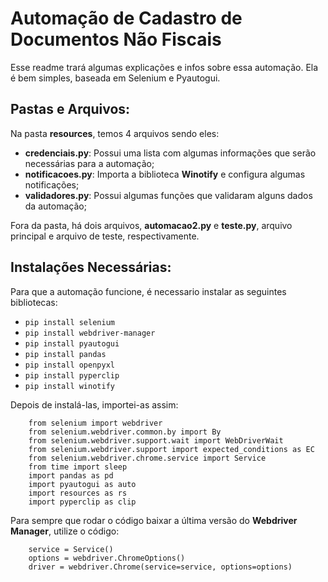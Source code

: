 # Automação de Cadastro de Documentos Não Fiscais

Esse readme trará algumas explicações e infos sobre essa automação. Ela é bem simples, baseada em Selenium e Pyautogui.

## Pastas e Arquivos:

Na pasta **resources**, temos 4 arquivos sendo eles:

* __credenciais.py__: Possui uma lista com algumas informações que serão necessárias para a automação; 
* __notificacoes.py__: Importa a biblioteca **Winotify** e configura algumas notificações;
* __validadores.py__: Possui algumas funções que validaram alguns dados da automação;

Fora da pasta, há dois arquivos, __automacao2.py__ e __teste.py__, arquivo principal e arquivo de teste, respectivamente.

## Instalações Necessárias: 

Para que a automação funcione, é necessario instalar as seguintes bibliotecas:

* ` pip install selenium ` 
* ` pip install webdriver-manager ` 
* ` pip install pyautogui ` 
* ` pip install pandas ` 
* ` pip install openpyxl ` 
* ` pip install pyperclip `
* ` pip install winotify `

Depois de instalá-las, importei-as assim:

```
    from selenium import webdriver
    from selenium.webdriver.common.by import By
    from selenium.webdriver.support.wait import WebDriverWait
    from selenium.webdriver.support import expected_conditions as EC
    from selenium.webdriver.chrome.service import Service
    from time import sleep
    import pandas as pd
    import pyautogui as auto
    import resources as rs
    import pyperclip as clip 
```

Para sempre que rodar o código baixar a última versão do __Webdriver Manager__, utilize o código:

```
    service = Service()
    options = webdriver.ChromeOptions()
    driver = webdriver.Chrome(service=service, options=options)
```
